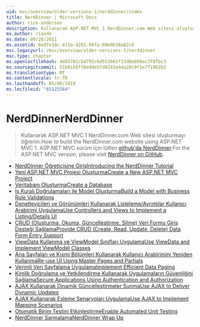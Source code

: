 ```yaml
---
uid: mvc/overview/older-versions-1/nerddinner/index
title: NerdDinner | Microsoft Docs
author: rick-anderson
description: Kullanarak ASP.NET MVC 1 NerdDinner.com Web sitesi oluşturmayı öğrenin. ASP.NET MVC 3 sürümü için Github'da nerddinner ziyaret edin.
ms.author: riande
ms.date: 09/28/2011
ms.assetid: 6edfe14c-415a-4281-b6fa-69e9b38a82c8
msc.legacyurl: /mvc/overview/older-versions-1/nerddinner
msc.type: chapter
ms.openlocfilehash: 4d85781cbd792c6d553665f33d8e699ac3f8fbc3
ms.sourcegitcommit: 51b01b6ff8edde57d8243e4da28c9f1e7f1962b2
ms.translationtype: MT
ms.contentlocale: tr-TR
ms.lasthandoff: 05/06/2019
ms.locfileid: "65125564"
---
```

# <a name="nerddinner"></a><span data-ttu-id="d59b6-104">NerdDinner</span><span class="sxs-lookup"><span data-stu-id="d59b6-104">NerdDinner</span></span>

> <span data-ttu-id="d59b6-105">Kullanarak ASP.NET MVC 1 NerdDinner.com Web sitesi oluşturmayı öğrenin.</span><span class="sxs-lookup"><span data-stu-id="d59b6-105">How to build the NerdDinner.com website using ASP.NET MVC 1.</span></span> <span data-ttu-id="d59b6-106">ASP.NET MVC sürüm için lütfen [github'da NerdDinner](https://github.com/AspNetMVPSamples/NerdDinner).</span><span class="sxs-lookup"><span data-stu-id="d59b6-106">For the ASP.NET MVC version, please visit [NerdDinner on GitHub](https://github.com/AspNetMVPSamples/NerdDinner).</span></span>

- [<span data-ttu-id="d59b6-107">NerdDinner Öğreticisine Giriş</span><span class="sxs-lookup"><span data-stu-id="d59b6-107">Introducing the NerdDinner Tutorial</span></span>](introducing-the-nerddinner-tutorial.md)
- [<span data-ttu-id="d59b6-108">Yeni ASP.NET MVC Projesi Oluşturma</span><span class="sxs-lookup"><span data-stu-id="d59b6-108">Create a New ASP.NET MVC Project</span></span>](create-a-new-aspnet-mvc-project.md)
- [<span data-ttu-id="d59b6-109">Veritabanı Oluşturma</span><span class="sxs-lookup"><span data-stu-id="d59b6-109">Create a Database</span></span>](create-a-database.md)
- [<span data-ttu-id="d59b6-110">İş Kuralı Doğrulamaları ile Model Oluşturma</span><span class="sxs-lookup"><span data-stu-id="d59b6-110">Build a Model with Business Rule Validations</span></span>](build-a-model-with-business-rule-validations.md)
- [<span data-ttu-id="d59b6-111">Denetleyicileri ve Görünümleri Kullanarak Listeleme/Ayrıntılar Kullanıcı Arabirimi Uygulama</span><span class="sxs-lookup"><span data-stu-id="d59b6-111">Use Controllers and Views to Implement a Listing/Details UI</span></span>](use-controllers-and-views-to-implement-a-listingdetails-ui.md)
- [<span data-ttu-id="d59b6-112">CRUD (Oluşturma, Okuma, Güncelleştirme, Silme) Veri Formu Giriş Desteği Sağlama</span><span class="sxs-lookup"><span data-stu-id="d59b6-112">Provide CRUD (Create, Read, Update, Delete) Data Form Entry Support</span></span>](provide-crud-create-read-update-delete-data-form-entry-support.md)
- [<span data-ttu-id="d59b6-113">ViewData Kullanma ve ViewModel Sınıfları Uygulama</span><span class="sxs-lookup"><span data-stu-id="d59b6-113">Use ViewData and Implement ViewModel Classes</span></span>](use-viewdata-and-implement-viewmodel-classes.md)
- [<span data-ttu-id="d59b6-114">Ana Sayfaları ve Kısmi Bölümleri Kullanarak Kullanıcı Arabirimini Yeniden Kullanma</span><span class="sxs-lookup"><span data-stu-id="d59b6-114">Re-use UI Using Master Pages and Partials</span></span>](re-use-ui-using-master-pages-and-partials.md)
- [<span data-ttu-id="d59b6-115">Verimli Veri Sayfalama Uygulama</span><span class="sxs-lookup"><span data-stu-id="d59b6-115">Implement Efficient Data Paging</span></span>](implement-efficient-data-paging.md)
- [<span data-ttu-id="d59b6-116">Kimlik Doğrulama ve Yetkilendirme Kullanarak Uygulamaların Güvenliğini Sağlama</span><span class="sxs-lookup"><span data-stu-id="d59b6-116">Secure Applications Using Authentication and Authorization</span></span>](secure-applications-using-authentication-and-authorization.md)
- [<span data-ttu-id="d59b6-117">AJAX Kullanarak Dinamik Güncelleştirmeler Sunma</span><span class="sxs-lookup"><span data-stu-id="d59b6-117">Use AJAX to Deliver Dynamic Updates</span></span>](use-ajax-to-deliver-dynamic-updates.md)
- [<span data-ttu-id="d59b6-118">AJAX Kullanarak Eşleme Senaryoları Uygulama</span><span class="sxs-lookup"><span data-stu-id="d59b6-118">Use AJAX to Implement Mapping Scenarios</span></span>](use-ajax-to-implement-mapping-scenarios.md)
- [<span data-ttu-id="d59b6-119">Otomatik Birim Testini Etkinleştirme</span><span class="sxs-lookup"><span data-stu-id="d59b6-119">Enable Automated Unit Testing</span></span>](enable-automated-unit-testing.md)
- [<span data-ttu-id="d59b6-120">NerdDinner Sarmalama</span><span class="sxs-lookup"><span data-stu-id="d59b6-120">NerdDinner Wrap Up</span></span>](nerddinner-wrap-up.md)
